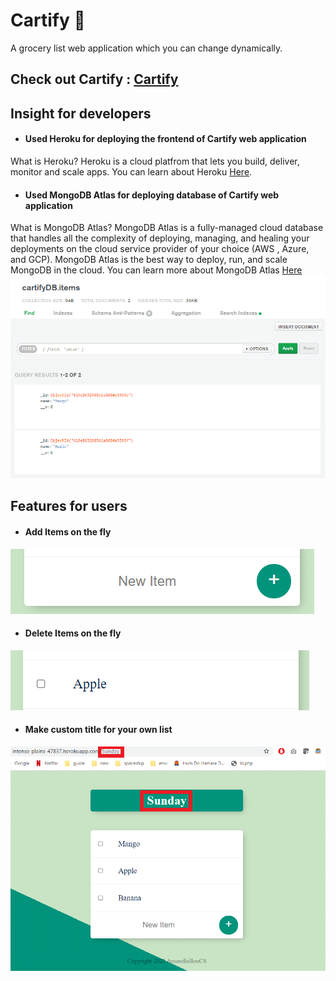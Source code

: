 # Cartify :shopping_cart:
A grocery list web application which you can change dynamically.

## Check out Cartify : [Cartify](https://intense-plains-47837.herokuapp.com/)

## Insight for developers 
* #### Used Heroku for deploying the frontend of Cartify web application 
 What is Heroku?
 Heroku is a cloud platfrom that lets you build, deliver, monitor and scale apps. You can learn about Heroku [Here](https://www.heroku.com/what).
* #### Used MongoDB Atlas for deploying database of Cartify web application
 What is MongoDB Atlas?
 MongoDB Atlas is a fully-managed cloud database that handles all the complexity of deploying, managing, and healing your deployments on the cloud service    provider of your choice (AWS , Azure, and GCP). MongoDB Atlas is the best way to deploy, run, and scale MongoDB in the cloud. You can learn more about MongoDB Atlas [Here](https://www.mongodb.com/basics/mongodb-atlas-tutorial#:~:text=MongoDB%20Atlas%20is%20a%20fully,scale%20MongoDB%20in%20the%20cloud.)
![DB](/images/DB.PNG)
## Features for users 
* #### Add Items on the fly 
![Add](/images/additem.PNG)
 * #### Delete Items on the fly
![delete](/images/delete.PNG)
* #### Make custom title for your own list
![title](/images/title.png)

